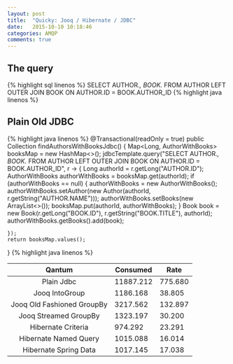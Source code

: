 ```yaml
---
layout: post
title:  "Quicky: Jooq / Hibernate / JDBC"
date:   2015-10-10 10:18:46
categories: AMQP
comments: true
---
```





## The query

{% highlight sql linenos %}
SELECT AUTHOR.*, BOOK.* FROM AUTHOR LEFT OUTER JOIN BOOK ON AUTHOR.ID = BOOK.AUTHOR_ID
{% highlight java linenos %}


## Plain Old JDBC

{% highlight java linenos %}
@Transactional(readOnly = true)
public Collection<AuthorWithBooks> findAuthorsWithBooksJdbc() {
    Map<Long, AuthorWithBooks> booksMap = new HashMap<>();
    jdbcTemplate.query("SELECT AUTHOR.*, BOOK.* FROM AUTHOR LEFT OUTER JOIN BOOK ON AUTHOR.ID = BOOK.AUTHOR_ID", r -> {
        Long authorId = r.getLong("AUTHOR.ID");
        AuthorWithBooks authorWithBooks = booksMap.get(authorId);
        if (authorWithBooks == null) {
            authorWithBooks = new AuthorWithBooks();
            authorWithBooks.setAuthor(new Author(authorId, r.getString("AUTHOR.NAME")));
            authorWithBooks.setBooks(new ArrayList<>());
            booksMap.put(authorId, authorWithBooks);
        }
        Book book = new Book(r.getLong("BOOK.ID"), r.getString("BOOK.TITLE"), authorId);
        authorWithBooks.getBooks().add(book);

    });
    return booksMap.values();
}
{% highlight java linenos %}





| Qantum  | Consumed  | Rate      |
|:-------:|-----------|-----------|
| Plain Jdbc                   | 11887.212    | 775.680 |
| Jooq IntoGroup               | 1186.168     | 38.805  |
| Jooq Old Fashioned GroupBy   | 3217.562     | 132.897 |
| Jooq Streamed GroupBy        | 1323.197     | 30.200  |
| Hibernate Criteria           | 974.292      | 23.291  |
| Hibernate Named Query        | 1015.088     | 16.014  |
| Hibernate Spring Data        | 1017.145     | 17.038  |

